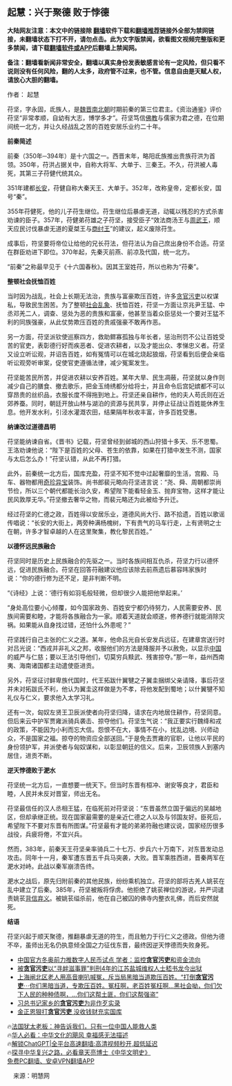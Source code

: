  <!-- 面包屑导航 --> <h2>起慧：兴于聚德 败于悖德</h2> <p class="notice"><b>大陆网友注意：本文中的链接除 <a href="https://github.com/bannedbook/fanqiang" >翻墙</a>软件下载和<a href="https://github.com/killgcd/justmysocks/blob/master/README.md">翻墙推荐</a>链接外全部为禁网链接，未翻墙状态下打不开，请勿点击。此为文字版禁闻，欲看图文视频完整版和更多禁闻，请下载<a href="https://github.com/bannedbook/fanqiang">翻墙软件或APP</a>后翻墙上禁闻网。</p><p>备注：翻墙看新闻非常安全，翻墙以真实身份发表敏感言论有一定风险，但只看不说则没有任何风险，翻的人太多，政府管不过来，也不管。信息自由是天赋人权，请放心大胆的翻墙。</b></p>  <div class="entry"> <p>作者： 起慧</p> <p>苻坚，字永固，氐族人，是<a href="https://www.bannedbook.org/bnews/tag/%E9%AD%8F%E6%99%8B%E5%8D%97%E5%8C%97%E6%9C%9D/" class="st_tag internal_tag" rel="tag" title="标签 魏晋南北朝 下的日志">魏晋南北朝</a>时期前秦的第三位君主。《资治通鉴》评价苻坚“非常孝顺，自幼有大志，博学多才”。苻坚笃信<span class='wp_keywordlink'><a href="https://www.qi-gong.me/buddhism/" title="佛教" target="_blank">佛教</a></span>与儒家为君之德，在位期间统一北方，并让久经战乱之苦的百姓安居乐业约二十年。</p> <p><strong>前秦简述</strong></p> <p>前秦（350年─394年）是十六国之一。西晋末年，略阳氐族推出贵族苻洪为首领。350年，苻洪占据关中，自称大将军、大单于、三秦王。不久，苻洪被人毒死，其第三子苻健代统其众。</p> <p>351年建都<a href="https://www.bannedbook.org/bnews/tag/%e9%95%bf%e5%ae%89/" class="st_tag internal_tag" rel="tag" title="标签 长安 下的日志">长安</a>，苻健自称大秦天王、大单于。352年，改称皇帝，定都长安，国号“秦”。</p> <p>355年苻健死，他的儿子苻生继位。苻生继位后暴虐无道，动辄以残忍的方式杀害劝谏的臣子。357年，苻健弟苻雄之子苻坚，接受臣子“效法商汤王与<a href="https://www.bannedbook.org/bnews/tag/%E5%91%A8%E6%AD%A6%E7%8E%8B/" class="st_tag internal_tag" rel="tag" title="标签 周武王 下的日志">周武王</a>，顺天应民讨伐暴虐无道的夏桀王与<a href="https://www.bannedbook.org/bnews/tag/%E5%95%86%E7%BA%A3%E7%8E%8B/" class="st_tag internal_tag" rel="tag" title="标签 商纣王 下的日志">商纣王</a>”的建议，起义废除苻生。</p> <p>成事后，符坚要将帝位让给他的兄长苻法，但苻法认为自己庶出身份不合适。苻坚在群臣劝进下即位。370年起，先秦灭前燕、前凉及代国，统一北方。</p> <p>“前秦”之称最早见于《十六国春秋》。因其王室姓苻，所以也称为“苻秦”。</p> <p><strong>整顿社会抚恤百姓</strong></p> <p>当时因为战乱，社会上长期无法治，贵族与富豪欺压百姓，许多<a href="https://www.bannedbook.org/bnews/tag/%E8%B4%AA%E5%AE%98%E6%B1%A1%E5%90%8F/" class="st_tag internal_tag" rel="tag" title="标签 贪官污吏 下的日志">贪官污吏</a>以权谋私，导致民生困苦。为了整顿<a href="https://www.bannedbook.org/bnews/tag/%E7%A4%BE%E4%BC%9A%E4%B9%B1%E8%B1%A1/" class="st_tag internal_tag" rel="tag" title="标签 社会乱象 下的日志">社会乱象</a>、抚恤百姓，苻坚一方面让京兆尹王猛、中丞邓羌二人，调查、惩处为恶的贵族和富豪，他甚至当着众臣惩处一个要对王猛不利的同族强豪，从此仗势欺压百姓的贵戚强豪不敢再作恶。</p> <p>另一方面，苻坚派钦使巡察四方，救助鳏寡孤独与年长者，惩治刑罚不公让百姓受苦的官吏，表彰德行好而疾恶者、促进农耕者，以及才能出众、孝悌忠义者。苻坚又设立听讼观，并诏告百姓，如有冤情可以在城北烧起狼烟，苻坚看到后便会亲临听讼观旁听审案，促使官吏遵循法律，减少冤案发生。</p> <p>苻坚能苦民所苦，并促进农耕以安养百姓。某年大旱、民生凋蔽，苻坚就以身作则减少自己的膳食、撤去歌乐，把金玉绮绣都分给将士，并且命令后宫妃嫔都不可以穿昂贵的丝织品，衣服长度不得拖到地上。苻坚还亲自耕作，他的夫人苟氏则在近郊养蚕。同时，朝廷开放山林与湖泊的资源与民共享，并停止征战让百姓能休养生息。他开发水利，引泾水灌溉农田，结果隔年秋收丰富，许多百姓受惠。</p> <p><strong>纳谏改过道德昌明</strong></p> <p>苻坚能纳谏自省。《晋书》记载，苻坚曾经到邺城的西山狩猎十多天、乐不思蜀。王洛劝谏他说：“陛下是百姓的父母、苍生的依靠，如果在打猎中发生不测，国家与太后怎么办！”苻坚认错，从此不再打猎。</p> <p>此外，前秦统一北方后，国库充盈，苻坚不知不觉中过起奢靡的生活，宫殿、马车、器物都用<a href="https://www.bannedbook.org/bnews/tag/%e5%a5%87%e7%8f%8d%e5%bc%82%e5%ae%9d/" class="st_tag internal_tag" rel="tag" title="标签 奇珍异宝 下的日志">奇珍异宝</a>装饰。尚书郎裴元略向苻坚进言说：“尧、舜、周朝都崇尚节俭，所以三个朝代都能长治久安，希望陛下能看轻金玉、抛弃宝物，这样才能让民风敦厚无华。”苻坚撤去奢华之物，而裴元略还为此被给予升迁。</p> <p>经过苻坚的仁德之政，百姓得以安居乐业，道德风尚大行、路不拾遗，百姓以歌谣传唱说：“长安的大街上，两旁种满杨槐树，下有贵气的马车行走，上有贤明之士在朝，许多才智卓越的人在这里聚集，教化黎民百姓。”</p>  <p><strong>以德怀远民族融合</strong></p> <p>苻坚同时是历史上民族融合的先驱之一。当时各族间相互仇杀，苻坚力行以德怀远，促进民族融合。苻坚在回答苻融建议他应该除去前燕遗后慕容𬀩家族时说：“你的德行修为还不足，是非判断不明。</p> <p>“《诗经》上说：‘德行有如羽毛般轻微，但却很少人能把他举起来。’</p> <p>“身处高位要小心倾覆，如今国家政务、百姓安宁都仍待努力，人民需要安养、民族间需要和睦，才能将各族融合为一家。顺着天道就会顺遂，修养德行就能消除灾祸。如果能从自身找过错，还怕什么外患呢？”</p> <p>苻坚践行自己主张的仁义之道。某年，他命吕光自长安发兵远征，在建章宫送行时对吕光说：“西戎并非礼义之邦，收服他们的方法是降服并予以赦免，以显示<span class='wp_keywordlink_affiliate'><a href="https://www.bannedbook.org/" title="中国" target="_blank">中国</a></span>的威严与仁慈；要以王法引导他们，切莫穷兵黩武、残害掠夺。”那一年，益州西南夷、海南诸国都主动遣使臣进贡。</p> <p>另外，苻坚征讨鲜卑族代国时，代王拓跋什翼犍之子翼圭捆绑父亲请降，事后苻坚并未对拓跋氏不利，他认为翼圭这样做是为不孝，将他发配到蜀地；以什翼犍不知礼仪与仁义，要求他入太学习礼。</p> <p>还有一次，匈奴左贤王卫辰派使者向苻坚归降，请求在内地居住耕作，苻坚同意。但后来云中护军贾雍派骑兵袭击、掠夺他们。苻坚生气说：“我正要实行魏绛和戎的政策，不能因为小利而忘大信。怨恨不在大，事情不在小，扰乱边境、兴师动众，不是国家之福。掠夺的物资应全部送回。”于是免去贾雍的官职，让他以平民的身份领护军，并派使者与匈奴谋和，以彰显朝廷的信义。后来，卫辰领族人到塞内居住，进贡不断。</p> <p><strong>逆天悖德败于淝水</strong></p>  <p>苻坚统一北方后，一直想要一统天下。但当时东晋有桓冲、谢安等良才，君臣和睦，人民并未反对晋室，师出无名。</p> <p>苻坚最信任的汉人丞相王猛，在临死前对苻坚说：“东晋虽然立国于偏远的吴越地区，但却承继正统。现在国家最需要的是亲近仁德之人以及与邻国友好。臣死后，希望陛下不要对东晋有所图谋。”苻坚最有才能的弟弟符融也建议说，国家经历很多战役，兵疲将倦，不宜兴兵。</p> <p>然而，383年，前秦天王苻坚亲率骑兵二十七万、步兵六十万南下，对东晋发动总攻击。同年十一月，秦军遭东晋五千兵马突袭，大败。晋军乘胜西进，晋秦两军在淝水对峙。此战以秦军崩溃告终。</p> <p>淝水之战后，原先归附前秦的其他民族，纷纷乘机独立。苻坚的部将古羌人姚苌在乱中建立了后秦。385年，苻坚被叛将俘虏。他拒绝了姚苌禅位的游说，并严词谴责姚苌<a href="https://www.bannedbook.org/bnews/tag/%E8%83%8C%E4%BF%A1%E5%BC%83%E4%B9%89/" class="st_tag internal_tag" rel="tag" title="标签 背信弃义 下的日志">背信弃义</a>。被姚苌缢杀前，他在自己被囚的佛寺内整衣礼佛，而后安然就死。</p> <p><strong>结语</strong></p> <p>苻坚兴起于顺天聚德，推翻暴虐无道的符生，而且勉力于行仁义之德政。但他为德不卒，虽师出无名仍执意倾全国之力征伐东晋，最终因逆天悖德而失败身死。</p> <!--<div id="taboola-mid-1"></div>--><ul class='op-related-articles' title='相关阅读'> <li><a href='https://www.bannedbook.org/bnews/headline/20220111/1677597.html' target='_blank'>中国官方冬奥前力推数字人民币试点 学者：监控<b>贪官污吏</b>和资金流向</a></li> <li><a href='https://www.bannedbook.org/bnews/weiquan/20211118/1654214.html' target='_blank'>被<b>贪官污吏</b>以&#8220;寻衅滋事罪&#8221;判刑4年的江苏盐城维权人士嵇书龙今出狱</a></li> <li><a href='https://www.bannedbook.org/bnews/bannedvideo/20210418/1528804.html' target='_blank'>上海闸北区老人用高音喇叭喊冤，斥当局黑暗当道欺压百姓。“打倒<b>贪官污吏</b>⋯你们黑暗当道，专欺压百姓。冤枉啊，老百姓冤枉啊…黑社会呦，你们欠下人民的种种债啊，…你们这帮土匪，你们这帮强盗”</a></li> <li><a href='https://www.bannedbook.org/bnews/baitai/20200105/1253829.html' target='_blank'>习总书记家乡的<b>贪官污吏</b>为非作歹实录</a></li> <li><a href='https://www.bannedbook.org/bnews/baitai/20190221/1084308.html' target='_blank'>金正恩狠打<b>贪官污吏</b> 没收钱财充实国库</a></li> </ul> <p class="texttj"> 🔥<a href="https://www.bannedbook.org/bnews/ssgc/20230219/1850782.html" target="_blank">法国犹太老板：神告诉我们，只有一位中国人能救人类</a><br/> 🔥<a href="https://www.bannedbook.org/bnews/comments/20220220/1694796.html" target="_blank">华人必看：中华文化的飓风 幸福感无法描述</a><br/> 🔥<a href="https://github.com/bannedbook/fanqiang/wiki/V2ray%E6%9C%BA%E5%9C%BA" target="_blank">解锁ChatGPT|全平台高速翻墙:高清视频秒开,超低延迟</a><br/> 🔥<a href="https://www.bannedbook.org/bnews/comments/20220808/1768773.html" target="_blank">探寻中华复兴之路，必看章天亮博士《中华文明史》</a><br/> <a href="https://github.com/bannedbook/fanqiang/wiki/%E7%A6%81%E9%97%BB%E7%BD%91%E5%AE%89%E5%8D%93%E7%BF%BB%E5%A2%99%E6%96%B0%E9%97%BBAPP" target="_blank">免费PC翻墙、安卓VPN翻墙APP</a><br/> </p><p class="src-info">　来源：明慧网 </p> <a name='sharetosocial'></a> <div style="margin-bottom:5px;padding-bottom:5px;clear:both"> <div id="archive-pix-1" class="banner-ads"> <!-- AuctionX Display platform tag START --> <div id="27602x728x90x621x_ADSLOT1" clicktrack="%%CLICK_URL_ESC%%"></div>  <!-- AuctionX Display platform tag END --> </div> <div id="archive-pix-2" class="banner-ads"> <!-- AuctionX Display platform tag START --> <div id="27556x300x250x621x_ADSLOT1" clicktrack="%%CLICK_URL_ESC%%" style="margin:0 auto;text-align:center"></div>  <!-- AuctionX Display platform tag END --> </div> </div>  <div id="archive-pix-1" class="banner-ads"> <!-- AuctionX Display platform tag START --> <div id="27603x728x90x621x_ADSLOT1" clicktrack="%%CLICK_URL_ESC%%"></div>  <!-- AuctionX Display platform tag END --> </div> </div><!--END ENTRY--> 